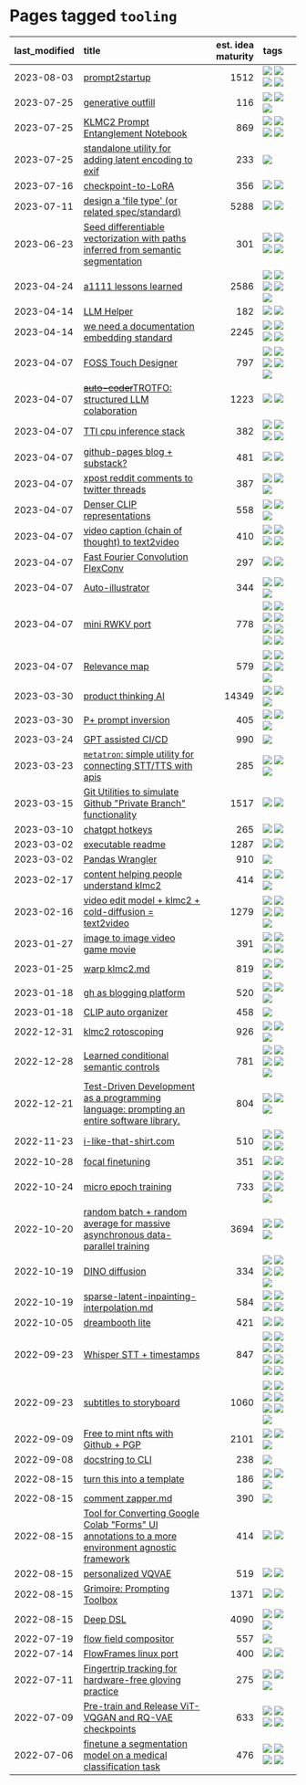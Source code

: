 # Pages tagged `tooling`

|last_modified|title|est. idea maturity|tags
|:---|:---|---:|:---|
|2023-08-03|[prompt2startup](../prompt2startup.md)|1512|[![](https://img.shields.io/badge/tag-animation-76bb24)](../tags/animation.md) [![](https://img.shields.io/badge/tag-experimental-ea1833)](../tags/experimental.md) [![](https://img.shields.io/badge/tag-prompting-f14da)](../tags/prompting.md) [![](https://img.shields.io/badge/tag-tooling-752fd7)](../tags/tooling.md)|
|2023-07-25|[generative outfill](../generative_outfill.md)|116|[![](https://img.shields.io/badge/tag-art-d9f12f)](../tags/art.md) [![](https://img.shields.io/badge/tag-notebook-e127da)](../tags/notebook.md) [![](https://img.shields.io/badge/tag-tooling-752fd7)](../tags/tooling.md)|
|2023-07-25|[KLMC2 Prompt Entanglement Notebook](../klmc2-prompt-entanglement.md)|869|[![](https://img.shields.io/badge/tag-completed-c6963e)](../tags/completed.md) [![](https://img.shields.io/badge/tag-notebook-e127da)](../tags/notebook.md) [![](https://img.shields.io/badge/tag-prompting-f14da)](../tags/prompting.md) [![](https://img.shields.io/badge/tag-tooling-752fd7)](../tags/tooling.md)|
|2023-07-25|[standalone utility for adding latent encoding to exif](../latent-exif.md)|233|[![](https://img.shields.io/badge/tag-tooling-752fd7)](../tags/tooling.md)|
|2023-07-16|[checkpoint-to-LoRA](../checkpoint2LoRA.md)|356|[![](https://img.shields.io/badge/tag-experimental-ea1833)](../tags/experimental.md) [![](https://img.shields.io/badge/tag-tooling-752fd7)](../tags/tooling.md)|
|2023-07-11|[design a 'file type' (or related spec/standard)](../filetype-for-ai-art-and-animation.md)|5288|[![](https://img.shields.io/badge/tag-animation-76bb24)](../tags/animation.md) [![](https://img.shields.io/badge/tag-tooling-752fd7)](../tags/tooling.md)|
|2023-06-23|[Seed differentiable vectorization with paths inferred from semantic segmentation](../vectorize_anything.md)|301|[![](https://img.shields.io/badge/tag-experimental-ea1833)](../tags/experimental.md) [![](https://img.shields.io/badge/tag-segmentation-98b52b)](../tags/segmentation.md) [![](https://img.shields.io/badge/tag-svg-7fe3bd)](../tags/svg.md) [![](https://img.shields.io/badge/tag-tooling-752fd7)](../tags/tooling.md)|
|2023-04-24|[a1111 lessons learned](../a1111_lessons_learned.md)|2586|[![](https://img.shields.io/badge/tag-experimental-ea1833)](../tags/experimental.md) [![](https://img.shields.io/badge/tag-open_source-b59164)](../tags/open_source.md) [![](https://img.shields.io/badge/tag-stability-82d6e)](../tags/stability.md) [![](https://img.shields.io/badge/tag-tooling-752fd7)](../tags/tooling.md) [![](https://img.shields.io/badge/tag-ux-2b1224)](../tags/ux.md)|
|2023-04-14|[LLM Helper](../llm-helper.md)|182|[![](https://img.shields.io/badge/tag-llm-f1c85)](../tags/llm.md) [![](https://img.shields.io/badge/tag-tooling-752fd7)](../tags/tooling.md)|
|2023-04-14|[we need a documentation embedding standard](../doc-embed-standard.md)|2245|[![](https://img.shields.io/badge/tag-accessibility-683f3)](../tags/accessibility.md) [![](https://img.shields.io/badge/tag-documentation-96bcc)](../tags/documentation.md) [![](https://img.shields.io/badge/tag-standard-77485f)](../tags/standard.md) [![](https://img.shields.io/badge/tag-tooling-752fd7)](../tags/tooling.md)|
|2023-04-07|[FOSS Touch Designer](../FOSS_touch_designer.md)|797|[![](https://img.shields.io/badge/tag-alignment-32d44f)](../tags/alignment.md) [![](https://img.shields.io/badge/tag-animation-76bb24)](../tags/animation.md) [![](https://img.shields.io/badge/tag-publicgood-dad82b)](../tags/publicgood.md) [![](https://img.shields.io/badge/tag-tooling-752fd7)](../tags/tooling.md) [![](https://img.shields.io/badge/tag-wip-4db4d2)](../tags/wip.md)|
|2023-04-07|[~~auto-coder~~TROTFO: structured LLM colaboration](../auto-coder.md)|1223|[![](https://img.shields.io/badge/tag-prompting-f14da)](../tags/prompting.md) [![](https://img.shields.io/badge/tag-tooling-752fd7)](../tags/tooling.md)|
|2023-04-07|[TTI cpu inference stack](../TTI-cpu-inference-stack.md)|382|[![](https://img.shields.io/badge/tag-accessibility-683f3)](../tags/accessibility.md) [![](https://img.shields.io/badge/tag-stability-82d6e)](../tags/stability.md) [![](https://img.shields.io/badge/tag-tooling-752fd7)](../tags/tooling.md) [![](https://img.shields.io/badge/tag-wip-4db4d2)](../tags/wip.md)|
|2023-04-07|[github-pages blog + substack?](../gh-pages-blog-plus-substack.md)|481|[![](https://img.shields.io/badge/tag-tooling-752fd7)](../tags/tooling.md) [![](https://img.shields.io/badge/tag-wip-4db4d2)](../tags/wip.md)|
|2023-04-07|[xpost reddit comments to twitter threads](../reddit2twitter.md)|387|[![](https://img.shields.io/badge/tag-experimental-ea1833)](../tags/experimental.md) [![](https://img.shields.io/badge/tag-publicgood-dad82b)](../tags/publicgood.md) [![](https://img.shields.io/badge/tag-tooling-752fd7)](../tags/tooling.md)|
|2023-04-07|[Denser CLIP representations](../denser-CLIP.md)|558|[![](https://img.shields.io/badge/tag-experimental-ea1833)](../tags/experimental.md) [![](https://img.shields.io/badge/tag-tooling-752fd7)](../tags/tooling.md) [![](https://img.shields.io/badge/tag-wip-4db4d2)](../tags/wip.md)|
|2023-04-07|[video caption (chain of thought) to text2video](../video_caption_transfer.md)|410|[![](https://img.shields.io/badge/tag-animation-76bb24)](../tags/animation.md) [![](https://img.shields.io/badge/tag-experimental-ea1833)](../tags/experimental.md) [![](https://img.shields.io/badge/tag-prompting-f14da)](../tags/prompting.md) [![](https://img.shields.io/badge/tag-tooling-752fd7)](../tags/tooling.md)|
|2023-04-07|[Fast Fourier Convolution FlexConv](../FFC-Flexconv.md)|297|[![](https://img.shields.io/badge/tag-experimental-ea1833)](../tags/experimental.md) [![](https://img.shields.io/badge/tag-tooling-752fd7)](../tags/tooling.md)|
|2023-04-07|[Auto-illustrator](../auto-illustrator.md)|344|[![](https://img.shields.io/badge/tag-completed-c6963e)](../tags/completed.md) [![](https://img.shields.io/badge/tag-prompting-f14da)](../tags/prompting.md) [![](https://img.shields.io/badge/tag-tooling-752fd7)](../tags/tooling.md)|
|2023-04-07|[mini RWKV port](../rust_rwkv.md)|778|[![](https://img.shields.io/badge/tag-RNN-95bed6)](../tags/RNN.md) [![](https://img.shields.io/badge/tag-completed-c6963e)](../tags/completed.md) [![](https://img.shields.io/badge/tag-experimental-ea1833)](../tags/experimental.md) [![](https://img.shields.io/badge/tag-ggml-1743a)](../tags/ggml.md) [![](https://img.shields.io/badge/tag-mobilenet-c92725)](../tags/mobilenet.md) [![](https://img.shields.io/badge/tag-model_compression-43d799)](../tags/model_compression.md) [![](https://img.shields.io/badge/tag-tooling-752fd7)](../tags/tooling.md) [![](https://img.shields.io/badge/tag-wip-4db4d2)](../tags/wip.md)|
|2023-04-07|[Relevance map](../Relevance_map.md)|579|[![](https://img.shields.io/badge/tag-meta-1614f8)](../tags/meta.md) [![](https://img.shields.io/badge/tag-prompting-f14da)](../tags/prompting.md) [![](https://img.shields.io/badge/tag-publication-48fb29)](../tags/publication.md) [![](https://img.shields.io/badge/tag-stability-82d6e)](../tags/stability.md) [![](https://img.shields.io/badge/tag-tooling-752fd7)](../tags/tooling.md)|
|2023-03-30|[product thinking AI](../product_thinking_ai.md)|14349|[![](https://img.shields.io/badge/tag-experimental-ea1833)](../tags/experimental.md) [![](https://img.shields.io/badge/tag-foundation-496a1)](../tags/foundation.md) [![](https://img.shields.io/badge/tag-tooling-752fd7)](../tags/tooling.md)|
|2023-03-30|[P+ prompt inversion](../p_plus_inversion.md)|405|[![](https://img.shields.io/badge/tag-prompting-f14da)](../tags/prompting.md) [![](https://img.shields.io/badge/tag-tooling-752fd7)](../tags/tooling.md) [![](https://img.shields.io/badge/tag-wip-4db4d2)](../tags/wip.md)|
|2023-03-24|[GPT assisted CI/CD](../gpt_assisted_cicd_workflows.md)|990|[![](https://img.shields.io/badge/tag-tooling-752fd7)](../tags/tooling.md)|
|2023-03-23|[`metatron`: simple utility for connecting STT/TTS with apis](../metatron.md)|285|[![](https://img.shields.io/badge/tag-accessibility-683f3)](../tags/accessibility.md) [![](https://img.shields.io/badge/tag-tooling-752fd7)](../tags/tooling.md) [![](https://img.shields.io/badge/tag-wip-4db4d2)](../tags/wip.md)|
|2023-03-15|[Git Utilities to simulate Github "Private Branch" functionality](../git_private_branch_utils.md)|1517|[![](https://img.shields.io/badge/tag-stability-82d6e)](../tags/stability.md) [![](https://img.shields.io/badge/tag-tooling-752fd7)](../tags/tooling.md)|
|2023-03-10|[chatgpt hotkeys](../chatgpt_hotkeys.md)|265|[![](https://img.shields.io/badge/tag-tooling-752fd7)](../tags/tooling.md) [![](https://img.shields.io/badge/tag-wip-4db4d2)](../tags/wip.md)|
|2023-03-02|[executable readme](../executable_readme.md)|1287|[![](https://img.shields.io/badge/tag-tooling-752fd7)](../tags/tooling.md) [![](https://img.shields.io/badge/tag-wip-4db4d2)](../tags/wip.md)|
|2023-03-02|[Pandas Wrangler](../pandas_wrangler.md)|910|[![](https://img.shields.io/badge/tag-tooling-752fd7)](../tags/tooling.md)|
|2023-02-17|[content helping people understand klmc2](../explaining_klmc2.md)|414|[![](https://img.shields.io/badge/tag-meta-1614f8)](../tags/meta.md) [![](https://img.shields.io/badge/tag-tooling-752fd7)](../tags/tooling.md) [![](https://img.shields.io/badge/tag-wip-4db4d2)](../tags/wip.md)|
|2023-02-16|[video edit model + klmc2 + cold-diffusion = text2video](../video-edit-model-over-init-video.md)|1279|[![](https://img.shields.io/badge/tag-animation-76bb24)](../tags/animation.md) [![](https://img.shields.io/badge/tag-meta-1614f8)](../tags/meta.md) [![](https://img.shields.io/badge/tag-publicgood-dad82b)](../tags/publicgood.md) [![](https://img.shields.io/badge/tag-stability-82d6e)](../tags/stability.md) [![](https://img.shields.io/badge/tag-tooling-752fd7)](../tags/tooling.md)|
|2023-01-27|[image to image video game movie](../img2img_video_game_movie.md)|391|[![](https://img.shields.io/badge/tag-animation-76bb24)](../tags/animation.md) [![](https://img.shields.io/badge/tag-prompting-f14da)](../tags/prompting.md) [![](https://img.shields.io/badge/tag-tooling-752fd7)](../tags/tooling.md) [![](https://img.shields.io/badge/tag-wip-4db4d2)](../tags/wip.md)|
|2023-01-25|[warp klmc2.md](../warp_klmc2.md)|819|[![](https://img.shields.io/badge/tag-animation-76bb24)](../tags/animation.md) [![](https://img.shields.io/badge/tag-tooling-752fd7)](../tags/tooling.md) [![](https://img.shields.io/badge/tag-wip-4db4d2)](../tags/wip.md)|
|2023-01-18|[gh as blogging platform](../gh_as_blogging_platform.md)|520|[![](https://img.shields.io/badge/tag-publication-48fb29)](../tags/publication.md) [![](https://img.shields.io/badge/tag-tooling-752fd7)](../tags/tooling.md) [![](https://img.shields.io/badge/tag-wip-4db4d2)](../tags/wip.md)|
|2023-01-18|[CLIP auto organizer](../clip_auto_organizer.md)|458|[![](https://img.shields.io/badge/tag-tooling-752fd7)](../tags/tooling.md)|
|2022-12-31|[klmc2 rotoscoping](../klmc2_rotoscoping.md)|926|[![](https://img.shields.io/badge/tag-animation-76bb24)](../tags/animation.md) [![](https://img.shields.io/badge/tag-experimental-ea1833)](../tags/experimental.md) [![](https://img.shields.io/badge/tag-tooling-752fd7)](../tags/tooling.md)|
|2022-12-28|[Learned conditional semantic controls](../learned-conditional-semantic-controls.md)|781|[![](https://img.shields.io/badge/tag-animation-76bb24)](../tags/animation.md) [![](https://img.shields.io/badge/tag-colab-9c3a4a)](../tags/colab.md) [![](https://img.shields.io/badge/tag-experimental-ea1833)](../tags/experimental.md) [![](https://img.shields.io/badge/tag-prompting-f14da)](../tags/prompting.md) [![](https://img.shields.io/badge/tag-tooling-752fd7)](../tags/tooling.md)|
|2022-12-21|[Test-Driven Development as a programming language: prompting an entire software library.](../tdd_is_2_op.md)|804|[![](https://img.shields.io/badge/tag-experimental-ea1833)](../tags/experimental.md) [![](https://img.shields.io/badge/tag-prompting-f14da)](../tags/prompting.md) [![](https://img.shields.io/badge/tag-tooling-752fd7)](../tags/tooling.md)|
|2022-11-23|[i-like-that-shirt.com](../ilikethatshirt.com.md)|510|[![](https://img.shields.io/badge/tag-accessibility-683f3)](../tags/accessibility.md) [![](https://img.shields.io/badge/tag-completed-c6963e)](../tags/completed.md) [![](https://img.shields.io/badge/tag-publicgood-dad82b)](../tags/publicgood.md) [![](https://img.shields.io/badge/tag-tooling-752fd7)](../tags/tooling.md)|
|2022-10-28|[focal finetuning](../focal_finetuning.md)|351|[![](https://img.shields.io/badge/tag-tooling-752fd7)](../tags/tooling.md) [![](https://img.shields.io/badge/tag-wip-4db4d2)](../tags/wip.md)|
|2022-10-24|[micro epoch training](../micro-epoch.md)|733|[![](https://img.shields.io/badge/tag-augmentation-8a140)](../tags/augmentation.md) [![](https://img.shields.io/badge/tag-dataset-12eec5)](../tags/dataset.md) [![](https://img.shields.io/badge/tag-heuristics-83cbca)](../tags/heuristics.md) [![](https://img.shields.io/badge/tag-tooling-752fd7)](../tags/tooling.md) [![](https://img.shields.io/badge/tag-training-e33481)](../tags/training.md)|
|2022-10-20|[random batch + random average for massive asynchronous data-parallel training](../async-evolutionary-ddp.md)|3694|[![](https://img.shields.io/badge/tag-experimental-ea1833)](../tags/experimental.md) [![](https://img.shields.io/badge/tag-foundation-496a1)](../tags/foundation.md) [![](https://img.shields.io/badge/tag-tooling-752fd7)](../tags/tooling.md)|
|2022-10-19|[DINO diffusion](../DINO-diffusion.md)|334|[![](https://img.shields.io/badge/tag-completed-c6963e)](../tags/completed.md) [![](https://img.shields.io/badge/tag-experimental-ea1833)](../tags/experimental.md) [![](https://img.shields.io/badge/tag-nerf-50c04b)](../tags/nerf.md) [![](https://img.shields.io/badge/tag-tooling-752fd7)](../tags/tooling.md) [![](https://img.shields.io/badge/tag-wip-4db4d2)](../tags/wip.md)|
|2022-10-19|[sparse-latent-inpainting-interpolation.md](../sparse-latent-inpainting-interpolation.md)|584|[![](https://img.shields.io/badge/tag-animation-76bb24)](../tags/animation.md) [![](https://img.shields.io/badge/tag-prompting-f14da)](../tags/prompting.md) [![](https://img.shields.io/badge/tag-tooling-752fd7)](../tags/tooling.md) [![](https://img.shields.io/badge/tag-wip-4db4d2)](../tags/wip.md)|
|2022-10-05|[dreambooth lite](../dreambooth-lite.md)|421|[![](https://img.shields.io/badge/tag-experimental-ea1833)](../tags/experimental.md) [![](https://img.shields.io/badge/tag-tooling-752fd7)](../tags/tooling.md)|
|2022-09-23|[Whisper STT + timestamps](../whisper-stt-plus-timestamps.md)|847|[![](https://img.shields.io/badge/tag-colab-9c3a4a)](../tags/colab.md) [![](https://img.shields.io/badge/tag-dataset-12eec5)](../tags/dataset.md) [![](https://img.shields.io/badge/tag-experimental-ea1833)](../tags/experimental.md) [![](https://img.shields.io/badge/tag-meta-1614f8)](../tags/meta.md) [![](https://img.shields.io/badge/tag-prompting-f14da)](../tags/prompting.md) [![](https://img.shields.io/badge/tag-publicgood-dad82b)](../tags/publicgood.md) [![](https://img.shields.io/badge/tag-stability-82d6e)](../tags/stability.md) [![](https://img.shields.io/badge/tag-tooling-752fd7)](../tags/tooling.md)|
|2022-09-23|[subtitles to storyboard](../subtitles-to-storyboard.md)|1060|[![](https://img.shields.io/badge/tag-accessibility-683f3)](../tags/accessibility.md) [![](https://img.shields.io/badge/tag-animation-76bb24)](../tags/animation.md) [![](https://img.shields.io/badge/tag-completed-c6963e)](../tags/completed.md) [![](https://img.shields.io/badge/tag-open_source-b59164)](../tags/open_source.md) [![](https://img.shields.io/badge/tag-prompting-f14da)](../tags/prompting.md) [![](https://img.shields.io/badge/tag-tooling-752fd7)](../tags/tooling.md) [![](https://img.shields.io/badge/tag-wip-4db4d2)](../tags/wip.md)|
|2022-09-09|[Free to mint nfts with Github + PGP](../free-to-mint-nfts_git_plus_pgp.md)|2101|[![](https://img.shields.io/badge/tag-publicgood-dad82b)](../tags/publicgood.md) [![](https://img.shields.io/badge/tag-tooling-752fd7)](../tags/tooling.md) [![](https://img.shields.io/badge/tag-wip-4db4d2)](../tags/wip.md)|
|2022-09-08|[docstring to CLI](../docstring-to-cli.md)|238|[![](https://img.shields.io/badge/tag-tooling-752fd7)](../tags/tooling.md)|
|2022-08-15|[turn this into a template](../benchwarmers-template.md)|186|[![](https://img.shields.io/badge/tag-meta-1614f8)](../tags/meta.md) [![](https://img.shields.io/badge/tag-tooling-752fd7)](../tags/tooling.md) [![](https://img.shields.io/badge/tag-wip-4db4d2)](../tags/wip.md)|
|2022-08-15|[comment zapper.md](../comment-zapper.md)|390|[![](https://img.shields.io/badge/tag-tooling-752fd7)](../tags/tooling.md)|
|2022-08-15|[Tool for Converting Google Colab "Forms" UI annotations to a more environment agnostic framework](../colab-ui-converter.md)|414|[![](https://img.shields.io/badge/tag-colab-9c3a4a)](../tags/colab.md) [![](https://img.shields.io/badge/tag-tooling-752fd7)](../tags/tooling.md)|
|2022-08-15|[personalized VQVAE](../personalized-vqvae.md)|519|[![](https://img.shields.io/badge/tag-experimental-ea1833)](../tags/experimental.md) [![](https://img.shields.io/badge/tag-tooling-752fd7)](../tags/tooling.md)|
|2022-08-15|[Grimoire: Prompting Toolbox](../grimoire.md)|1371|[![](https://img.shields.io/badge/tag-prompting-f14da)](../tags/prompting.md) [![](https://img.shields.io/badge/tag-tooling-752fd7)](../tags/tooling.md)|
|2022-08-15|[Deep DSL](../multistage-unsupervised-deep-DSL-learning-from-prompts-data.md)|4090|[![](https://img.shields.io/badge/tag-experimental-ea1833)](../tags/experimental.md) [![](https://img.shields.io/badge/tag-prompting-f14da)](../tags/prompting.md) [![](https://img.shields.io/badge/tag-tooling-752fd7)](../tags/tooling.md)|
|2022-07-19|[flow field compositor](../flow-field-compositor.md)|557|[![](https://img.shields.io/badge/tag-tooling-752fd7)](../tags/tooling.md)|
|2022-07-14|[FlowFrames linux port](../flowframes-linux-port.md)|400|[![](https://img.shields.io/badge/tag-tooling-752fd7)](../tags/tooling.md) [![](https://img.shields.io/badge/tag-wip-4db4d2)](../tags/wip.md)|
|2022-07-11|[Fingertrip tracking for hardware-free gloving practice](../fingertrip_tracking_for_hardware_free_gloveing_practice.md)|275|[![](https://img.shields.io/badge/tag-experimental-ea1833)](../tags/experimental.md) [![](https://img.shields.io/badge/tag-tooling-752fd7)](../tags/tooling.md) [![](https://img.shields.io/badge/tag-wip-4db4d2)](../tags/wip.md)|
|2022-07-09|[Pre-train and Release ViT-VQGAN and RQ-VAE checkpoints](../pretrained_vit-vqgan_checkpoints.md)|633|[![](https://img.shields.io/badge/tag-completed-c6963e)](../tags/completed.md) [![](https://img.shields.io/badge/tag-dataset-12eec5)](../tags/dataset.md) [![](https://img.shields.io/badge/tag-prompting-f14da)](../tags/prompting.md) [![](https://img.shields.io/badge/tag-tooling-752fd7)](../tags/tooling.md)|
|2022-07-06|[finetune a segmentation model on a medical classification task](../finetune_a_segmentation_model_on_a_medical_classification_task.md)|476|[![](https://img.shields.io/badge/tag-experimental-ea1833)](../tags/experimental.md) [![](https://img.shields.io/badge/tag-image_processing-e3be61)](../tags/image_processing.md) [![](https://img.shields.io/badge/tag-medical_image_analysis-3a9a4f)](../tags/medical_image_analysis.md) [![](https://img.shields.io/badge/tag-tooling-752fd7)](../tags/tooling.md)|